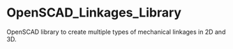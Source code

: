 # OpenSCAD_Linkages_Library
OpenSCAD library to create multiple types of mechanical linkages in 2D and 3D.
